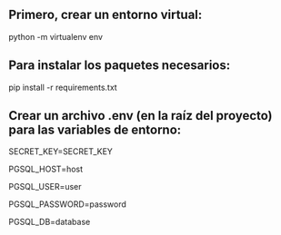 ## Primero, crear un entorno virtual:

python -m virtualenv env

## Para instalar los paquetes necesarios:

pip install -r requirements.txt

## Crear un archivo .env (en la raíz del proyecto) para las variables de entorno:

SECRET_KEY=SECRET_KEY

PGSQL_HOST=host

PGSQL_USER=user

PGSQL_PASSWORD=password

PGSQL_DB=database
